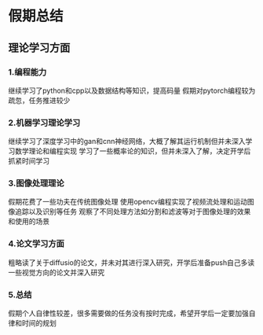 # 假期总结
## 理论学习方面
### 1.编程能力
继续学习了python和cpp以及数据结构等知识，提高码量
假期对pytorch编程较为疏忽，任务推进较少
### 2.机器学习理论学习
继续学习了深度学习中的gan和cnn神经网络，大概了解其运行机制但并未深入学习数学理论和编程实现
学习了一些概率论的知识，但并未深入了解，决定开学后抓紧时间学习
### 3.图像处理理论
假期花费了一些功夫在传统图像处理
使用opencv编程实现了视频流处理和运动图像追踪以及识别等任务
观察了不同处理方法如分割和滤波等对于图像处理的效果和使用的场景
### 4.论文学习方面
粗略读了关于diffusio的论文，并未对其进行深入研究，开学后准备push自己多读一些视觉方向的论文并深入研究
### 5.总结
假期个人自律性较差，很多需要做的任务没有按时完成，希望开学后一定要加强自律和时间的规划
